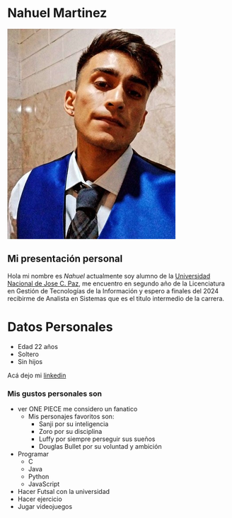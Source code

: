 # Nahuel Martinez
![Epigrafe](./Imagen/yo.jpg "Este soy yo :)")
## Mi presentación personal
Hola mi nombre es *_Nahuel_* actualmente soy alumno de la [Universidad Nacional de Jose C. Paz](www.unpaz.edu.ar), me encuentro en segundo año de la Licenciatura en Gestión de Tecnologías de la Información y espero a finales del 2024 recibirme de Analista en Sistemas que es el titulo intermedio de la carrera.

# Datos Personales
* Edad 22 años
* Soltero
* Sin hijos

Acá dejo mi [linkedin](https://www.linkedin.com/in/nahuel-martinez-7b898a218/)
### Mis gustos personales son
 * ver ONE PIECE me considero un fanatico
   * Mis personajes favoritos son:
     * Sanji por su inteligencia
     * Zoro por su disciplina
     * Luffy por siempre perseguir sus sueños
     * Douglas Bullet por su voluntad y ambición
 * Programar
   * C
   * Java
   * Python
   * JavaScript
* Hacer Futsal con la universidad
* Hacer ejercicio
* Jugar videojuegos

